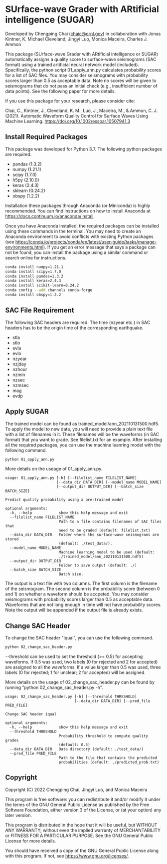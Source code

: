 # SUrface-wave Grader with ARtificial intelligence (SUGAR)

Developed by Chengping Chai (chaic@ornl.gov) in collaboration with Jonas Kintner, K. Michael Cleveland, Jingyi Luo, Monica Maceira, Charles J. Ammon

This package (SUrface-wave Grader with ARtificial intelligence or SUGAR) automatically assigns a quality score to surface-wave seismograms (SAC format) using a trained artificial neural network model (included). Specifically, the python script 01_apply_ann.py calculates probability scores for a list of SAC files. You may consider seismograms with probability scores larger than 0.5 as acceptable data. Note no scores will be given to seismograms that do not pass an initial check (e.g., insufficient number of data points). See the following paper for more details. 

If you use this package for your research, please consider cite:

Chai, C., Kintner, J., Cleveland, K. M., Luo, J., Maceira, M., & Ammon, C. J. (2021). Automatic Waveform Quality Control for Surface Waves Using Machine Learning. https://doi.org/10.1002/essoar.10507941.3


## Install Required Packages

This package was developed for Python 3.7. The following python packages are required.

* pandas (1.3.2)
* numpy (1.21.1)
* scipy (1.7.0)
* h5py (2.10.0)
* keras (2.4.3)
* sklearn (0.24.2)
* obspy (1.2.2)

Installation these packages through Anaconda (or Miniconda) is highly recommended. You can find instructions on how to install Anaconda at https://docs.continuum.io/anaconda/install.

Once you have Anaconda installed, the required packages can be installed using these commands in the terminal. You may need to create an Anaconda environment to avoid conflicts with existing Python packages (see https://conda.io/projects/conda/en/latest/user-guide/tasks/manage-environments.html). If you get an error message that says a package can not be found, you can install the package using a similar command or search online for instructions.

```bash
conda install numpy=1.21.1
conda install scipy=1.7.0
conda install pandas=1.3.2
conda install keras=2.4.3
conda install scikit-learn=0.24.2
conda config --add channels conda-forge
conda install obspy=1.2.2
```

## SAC File Requirement

The following SAC headers are required. The time (nzyear etc.) in SAC headers has to be the origin time of the corresponding earthquake.

* stla
* stlo
* evla
* evlo
* nzyear
* nzjday
* nzhour
* nzmin
* nzsec
* nzmsec
* mag
* evdp

## Apply SUGAR

The trained model can be found as trained_model/ann_202110131500.hdf5. To apply the model to new data, you will need to provide a plain text file with a list of filenames in it. These filenames will be the waveforms (in SAC format) that you want to grade. See filelist.txt for an example. After installing all the required packages, you can use the machine leanring model with the following command. 

```bash
python 01_apply_ann.py
```

More details on the useage of 01_apply_ann.py.

```
usage: 01_apply_ann.py [-h] [--filelist_name FILELIST_NAME]
                       [--data_dir DATA_DIR] [--model_name MODEL_NAME]
                       [--output_dir OUTPUT_DIR] [--batch_size BATCH_SIZE]

Predict quality probability using a pre-trained model

optional arguments:
  -h, --help            show this help message and exit
  --filelist_name FILELIST_NAME
                        Path to a file contains filenames of SAC files that
                        need to be graded (default: filelist.txt)
  --data_dir DATA_DIR   Folder where the surface-wave seismograms are stored
                        (default: ./test_data/).
  --model_name MODEL_NAME
                        Machine learning model to be used (default:
                        ./trained_model/ann_202110131500.hdf5)
  --output_dir OUTPUT_DIR
                        Folder to save output (default: ./)
  --batch_size BATCH_SIZE
                        Batch size.
```

The output is a text file with two columns. The first column is the filename of the seismogram. The second column is the probability score (between 0 and 1) on whether a waveform should be accpeted. You may consider seismograms with probability scores larger than 0.5 as acceptable data. Waveforms that are not long enough in time will not have probability scores. Note the output will be appended if the output file is already exists.

## Change SAC Header

To change the SAC header "iqual", you can use the following command.

```bash
python 02_change_sac_header.py
```

--threshold can be used to set the threshold (>= 0.5) for accepting waveforms. If 0.5 was used, two labels (0 for rejected and 2 for accepted) are assigned to all the waveforms. If a value larger than 0.5 was used, three labels (0 for rejected; 1 for unclear; 2 for accepted) will be assigned. 

More details on the usage of 02_change_sac_header.py can be found by running "python 02_change_sac_header.py -h".

```
usage: 02_change_sac_header.py [-h] [--threshold THRESHOLD]
                               [--data_dir DATA_DIR] [--pred_file PRED_FILE]

Change SAC header iqual

optional arguments:
  -h, --help            show this help message and exit
  --threshold THRESHOLD
                        Probability threshold to compute quality grades
                        (default: 0.5)
  --data_dir DATA_DIR   Data directory (default: ./test_data/)
  --pred_file PRED_FILE
                        Path to the file that contains the predicted
                        probabilities (default: ./predicted_prob.txt)
```

## Copyright

Copyright (C) 2022 Chengping Chai, Jingyi Luo, and Monica Maceira

This program is free software: you can redistribute it and/or modify
it under the terms of the GNU General Public License as published by
the Free Software Foundation, either version 3 of the License, or
(at your option) any later version.

This program is distributed in the hope that it will be useful,
but WITHOUT ANY WARRANTY; without even the implied warranty of
MERCHANTABILITY or FITNESS FOR A PARTICULAR PURPOSE.  See the
GNU General Public License for more details.

You should have received a copy of the GNU General Public License
along with this program.  If not, see https://www.gnu.org/licenses/.
